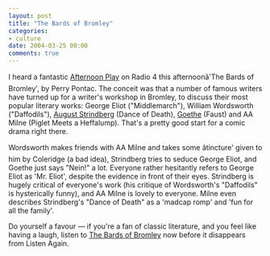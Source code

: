 ```yaml
---
layout: post
title: "The Bards of Bromley"
categories:
- culture
date: 2004-03-25 00:00
comments: true
---
```


<p>I heard a fantastic <a href="http://www.bbc.co.uk/radio4/arts/afternoonplay.shtml" title="Afternoon Play - Radio 4">Afternoon Play</a> on Radio 4 this afternoonâ'The Bards of Bromley', by Perry Pontac. The conceit was that a number of famous writers have turned up for a writer's workshop in Bromley, to discuss their most popular literary works: George Eliot ("Middlemarch"), William Wordsworth ("Daffodils"), <a href="http://www.imagi-nation.com/moonstruck/clsc8.htm" title="Profile of Strindberg">August Strindberg</a> (Dance of Death), <a href="http://www.kirjasto.sci.fi/goethe.htm" title="Profile of Johann Wolfgang von Goethe">Goethe</a> (Faust) and AA Milne (Piglet Meets a Heffalump). That's a pretty good start for a comic drama right there.</p>

<p>Wordsworth makes friends with AA Milne and takes some âtincture' given to him by Coleridge (a bad idea), Strindberg tries to seduce George Eliot, and Goethe just says "Nein!" a lot. Everyone rather hesitantly refers to George Eliot as 'Mr. Eliot', despite the evidence in front of their eyes. Strindberg is hugely critical of everyone's work (his critique of Wordsworth's "Daffodils" is hysterically funny), and AA Milne is lovely to everyone. Milne even describes Strindberg's "Dance of Death" as a 'madcap romp' and 'fun for all the family'.</p>

<p>Do yourself a favour &mdash; if you're a fan of classic literature, and you feel like having a laugh, listen to <a href="http://www.bbc.co.uk/radio4/arts/ram/afternoonplay_thu.ram" title="The Bards of Bromley - this link leads to a RealOne *.ram file">The Bards of Bromley</a> now before it disappears from Listen Again.</p>


